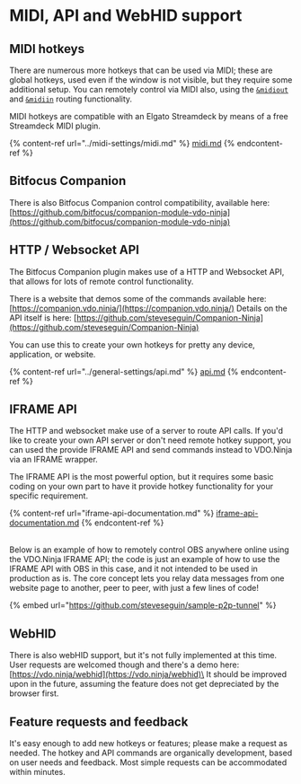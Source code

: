 # MIDI, API and WebHID support

## MIDI hotkeys

There are numerous more hotkeys that can be used via MIDI; these are global hotkeys, used even if the window is not visible, but they require some additional setup. You can remotely control via MIDI also, using the [`&midiout`](../midi-settings/midiout.md) and [`&midiin`](../midi-settings/midiin.md) routing functionality.&#x20;

MIDI hotkeys are compatible with an Elgato Streamdeck by means of a free Streamdeck MIDI plugin.

{% content-ref url="../midi-settings/midi.md" %}
[midi.md](../midi-settings/midi.md)
{% endcontent-ref %}

## Bitfocus Companion

There is also Bitfocus Companion control compatibility, available here: [https://github.com/bitfocus/companion-module-vdo-ninja](https://github.com/bitfocus/companion-module-vdo-ninja)

## HTTP / Websocket API

The Bitfocus Companion plugin makes use of a HTTP and Websocket API, that allows for lots of remote control functionality.

There is a website that demos some of the commands available here: [https://companion.vdo.ninja/](https://companion.vdo.ninja/) Details on the API itself is here: [https://github.com/steveseguin/Companion-Ninja](https://github.com/steveseguin/Companion-Ninja)

You can use this to create your own hotkeys for pretty any device, application, or website.

{% content-ref url="../general-settings/api.md" %}
[api.md](../general-settings/api.md)
{% endcontent-ref %}

## IFRAME API

The HTTP and websocket make use of a server to route API calls. If you'd like to create your own API server or don't need remote hotkey support, you can used the provide IFRAME API and send commands instead to VDO.Ninja via an IFRAME wrapper.&#x20;

The IFRAME API is the most powerful option, but it requires some basic coding on your own part to have it provide hotkey functionality for your specific requirement.

{% content-ref url="iframe-api-documentation.md" %}
[iframe-api-documentation.md](iframe-api-documentation.md)
{% endcontent-ref %}

\
Below is an example of how to remotely control OBS anywhere online using the VDO.Ninja IFRAME API; the code is just an example of how to use the IFRAME API with OBS in this case, and it not intended to be used in production as is. The core concept lets you relay data messages from one website page to another, peer to peer, with just a few lines of code!

{% embed url="https://github.com/steveseguin/sample-p2p-tunnel" %}

## WebHID

There is also webHID support, but it's not fully implemented at this time. User requests are welcomed though and there's a demo here: [https://vdo.ninja/webhid](https://vdo.ninja/webhid)\
It should be improved upon in the future, assuming the feature does not get depreciated by the browser first.

## Feature requests and feedback

It's easy enough to add new hotkeys or features; please make a request as needed. The hotkey and API commands are organically development, based on user needs and feedback. Most simple requests can be accommodated within minutes.
